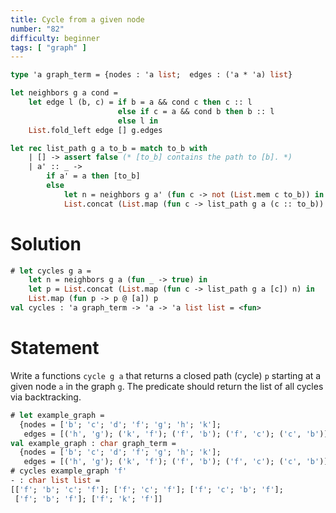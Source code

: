 ```yaml
---
title: Cycle from a given node
number: "82"
difficulty: beginner
tags: [ "graph" ]
---
```


```ocaml
type 'a graph_term = {nodes : 'a list;  edges : ('a * 'a) list}

let neighbors g a cond =
    let edge l (b, c) = if b = a && cond c then c :: l
                        else if c = a && cond b then b :: l
                        else l in
    List.fold_left edge [] g.edges

let rec list_path g a to_b = match to_b with
    | [] -> assert false (* [to_b] contains the path to [b]. *)
    | a' :: _ ->
        if a' = a then [to_b]
        else
            let n = neighbors g a' (fun c -> not (List.mem c to_b)) in
            List.concat (List.map (fun c -> list_path g a (c :: to_b)) n)
```

# Solution

```ocaml
# let cycles g a =
    let n = neighbors g a (fun _ -> true) in
    let p = List.concat (List.map (fun c -> list_path g a [c]) n) in
    List.map (fun p -> p @ [a]) p
val cycles : 'a graph_term -> 'a -> 'a list list = <fun>
```

# Statement

Write a functions `cycle g a` that returns a closed path (cycle) `p`
starting at a given node `a` in the graph `g`. The predicate should
return the list of all cycles via backtracking.

```ocaml
# let example_graph =
  {nodes = ['b'; 'c'; 'd'; 'f'; 'g'; 'h'; 'k'];
   edges = [('h', 'g'); ('k', 'f'); ('f', 'b'); ('f', 'c'); ('c', 'b')]};;
val example_graph : char graph_term =
  {nodes = ['b'; 'c'; 'd'; 'f'; 'g'; 'h'; 'k'];
   edges = [('h', 'g'); ('k', 'f'); ('f', 'b'); ('f', 'c'); ('c', 'b')]}
# cycles example_graph 'f'
- : char list list =
[['f'; 'b'; 'c'; 'f']; ['f'; 'c'; 'f']; ['f'; 'c'; 'b'; 'f'];
 ['f'; 'b'; 'f']; ['f'; 'k'; 'f']]
```
